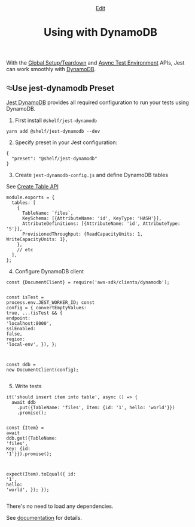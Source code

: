 <header class="postHeader"><a class="edit-page-link button" href="https://github.com/facebook/jest/edit/master/docs/DynamoDB.md" target="_blank" rel="noreferrer noopener">Edit</a><h1 id="__docusaurus" class="postHeaderTitle">Using with DynamoDB</h1></header><article><div><span><p>With the <a href="/docs/en/configuration#globalsetup-string">Global Setup/Teardown</a> and <a href="/docs/en/configuration#testenvironment-string">Async Test Environment</a> APIs, Jest can work smoothly with <a href="https://aws.amazon.com/dynamodb/">DynamoDB</a>.</p>
<h2><a class="anchor" aria-hidden="true" id="use-jest-dynamodb-preset"></a><a href="#use-jest-dynamodb-preset" aria-hidden="true" class="hash-link"><svg class="hash-link-icon" aria-hidden="true" height="16" version="1.1" viewBox="0 0 16 16" width="16"><path fill-rule="evenodd" d="M4 9h1v1H4c-1.5 0-3-1.69-3-3.5S2.55 3 4 3h4c1.45 0 3 1.69 3 3.5 0 1.41-.91 2.72-2 3.25V8.59c.58-.45 1-1.27 1-2.09C10 5.22 8.98 4 8 4H4c-.98 0-2 1.22-2 2.5S3 9 4 9zm9-3h-1v1h1c1 0 2 1.22 2 2.5S13.98 12 13 12H9c-.98 0-2-1.22-2-2.5 0-.83.42-1.64 1-2.09V6.25c-1.09.53-2 1.84-2 3.25C6 11.31 7.55 13 9 13h4c1.45 0 3-1.69 3-3.5S14.5 6 13 6z"/></svg></a>Use jest-dynamodb Preset</h2>
<p><a href="https://github.com/shelfio/jest-dynamodb">Jest DynamoDB</a> provides all required configuration to run your tests using DynamoDB.</p>
<ol>
<li>First install <code>@shelf/jest-dynamodb</code></li>
</ol>
<pre><code class="hljs">yarn <span class="hljs-keyword">add</span><span class="bash"> @shelf/jest-dynamodb --dev</span>
</code></pre>
<ol start="2">
<li>Specify preset in your Jest configuration:</li>
</ol>
<pre><code class="hljs css language-json">{
  <span class="hljs-attr">&quot;preset&quot;</span>: <span class="hljs-string">&quot;@shelf/jest-dynamodb&quot;</span>
}
</code></pre>
<ol start="3">
<li>Create <code>jest-dynamodb-config.js</code> and define DynamoDB tables</li>
</ol>
<p>See <a href="https://docs.aws.amazon.com/AWSJavaScriptSDK/latest/AWS/DynamoDB.html#createTable-property">Create Table API</a></p>
<pre><code class="hljs css language-js"><span class="hljs-built_in">module</span>.exports = {
  <span class="hljs-attr">tables</span>: [
    {
      <span class="hljs-attr">TableName</span>: <span class="hljs-string">`files`</span>,
      <span class="hljs-attr">KeySchema</span>: [{<span class="hljs-attr">AttributeName</span>: <span class="hljs-string">&apos;id&apos;</span>, <span class="hljs-attr">KeyType</span>: <span class="hljs-string">&apos;HASH&apos;</span>}],
      <span class="hljs-attr">AttributeDefinitions</span>: [{<span class="hljs-attr">AttributeName</span>: <span class="hljs-string">&apos;id&apos;</span>, <span class="hljs-attr">AttributeType</span>: <span class="hljs-string">&apos;S&apos;</span>}],
      <span class="hljs-attr">ProvisionedThroughput</span>: {<span class="hljs-attr">ReadCapacityUnits</span>: <span class="hljs-number">1</span>, <span class="hljs-attr">WriteCapacityUnits</span>: <span class="hljs-number">1</span>},
    },
    <span class="hljs-comment">// etc</span>
  ],
};
</code></pre>
<ol start="4">
<li>Configure DynamoDB client</li>
</ol>
<pre><code class="hljs css language-js"><span class="hljs-keyword">const</span> {DocumentClient} = <span class="hljs-built_in">require</span>(<span class="hljs-string">&apos;aws-sdk/clients/dynamodb&apos;</span>);

<span class="hljs-keyword">const</span> isTest = process.env.JEST_WORKER_ID;
<span class="hljs-keyword">const</span> config = {
<span class="hljs-attr">convertEmptyValues</span>: <span class="hljs-literal">true</span>,
...(isTest &amp;&amp; {
<span class="hljs-attr">endpoint</span>: <span class="hljs-string">&apos;localhost:8000&apos;</span>,
<span class="hljs-attr">sslEnabled</span>: <span class="hljs-literal">false</span>,
<span class="hljs-attr">region</span>: <span class="hljs-string">&apos;local-env&apos;</span>,
}),
};

<span class="hljs-keyword">const</span> ddb = <span class="hljs-keyword">new</span> DocumentClient(config);
</code></pre>

<ol start="5">
<li>Write tests</li>
</ol>
<pre><code class="hljs css language-js">it(<span class="hljs-string">&apos;should insert item into table&apos;</span>, <span class="hljs-keyword">async</span> () =&gt; {
  <span class="hljs-keyword">await</span> ddb
    .put({<span class="hljs-attr">TableName</span>: <span class="hljs-string">&apos;files&apos;</span>, <span class="hljs-attr">Item</span>: {<span class="hljs-attr">id</span>: <span class="hljs-string">&apos;1&apos;</span>, <span class="hljs-attr">hello</span>: <span class="hljs-string">&apos;world&apos;</span>}})
    .promise();

<span class="hljs-keyword">const</span> {Item} = <span class="hljs-keyword">await</span> ddb.get({<span class="hljs-attr">TableName</span>: <span class="hljs-string">&apos;files&apos;</span>, <span class="hljs-attr">Key</span>: {<span class="hljs-attr">id</span>: <span class="hljs-string">&apos;1&apos;</span>}}).promise();

expect(Item).toEqual({
<span class="hljs-attr">id</span>: <span class="hljs-string">&apos;1&apos;</span>,
<span class="hljs-attr">hello</span>: <span class="hljs-string">&apos;world&apos;</span>,
});
});
</code></pre>

<p>There&apos;s no need to load any dependencies.</p>
<p>See <a href="https://github.com/shelfio/jest-dynamodb">documentation</a> for details.</p>
</span></div></article>
